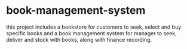 # book-management-system
this project includes a bookstore for customers to seek, select and buy specific books and a book management system for manager to seek, deliver and stock with books, along with finance recording.
